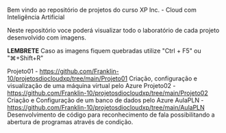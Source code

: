 Bem vindo ao repositório de projetos do curso XP Inc. - Cloud com Inteligência Artificial

Neste repositório voce poderá visualizar todo o laboratório de cada projeto desenvolvido com imagens.

**LEMBRETE**
Caso as imagens fiquem quebradas utilize "Ctrl + F5" ou "⌘+Shift+R"


Projeto01 - https://github.com/Franklin-10/projetosdiocloudxp/tree/main/Projeto01
  Criação, configuração e visualização de uma máquina virtual pelo Azure
Projeto02 - https://github.com/Franklin-10/projetosdiocloudxp/tree/main/Projeto02
  Criação e Configuração de um banco de dados pelo Azure
AulaPLN - https://github.com/Franklin-10/projetosdiocloudxp/tree/main/AulaPLN
  Desenvolvimento de código para reconhecimento de fala possibilitando a abertura de programas através de condição.
